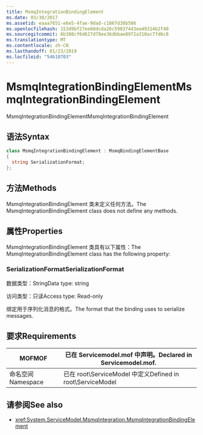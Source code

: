```yaml
---
title: MsmqIntegrationBindingElement
ms.date: 03/30/2017
ms.assetid: eaaa7651-e6e5-4fae-9dad-c1867d38b586
ms.openlocfilehash: 153d9bf27ee68dcda26c59837443ea49314b2f40
ms.sourcegitcommit: 6b308cf6d627d78ee36dbbae8972a310ac7fd6c8
ms.translationtype: MT
ms.contentlocale: zh-CN
ms.lasthandoff: 01/23/2019
ms.locfileid: "54610703"
---
```

# <a name="msmqintegrationbindingelement"></a><span data-ttu-id="deaae-102">MsmqIntegrationBindingElement</span><span class="sxs-lookup"><span data-stu-id="deaae-102">MsmqIntegrationBindingElement</span></span>
<span data-ttu-id="deaae-103">MsmqIntegrationBindingElement</span><span class="sxs-lookup"><span data-stu-id="deaae-103">MsmqIntegrationBindingElement</span></span>  
  
## <a name="syntax"></a><span data-ttu-id="deaae-104">语法</span><span class="sxs-lookup"><span data-stu-id="deaae-104">Syntax</span></span>  
  
```csharp  
class MsmqIntegrationBindingElement : MsmqBindingElementBase  
{  
  string SerializationFormat;  
};  
```  
  
## <a name="methods"></a><span data-ttu-id="deaae-105">方法</span><span class="sxs-lookup"><span data-stu-id="deaae-105">Methods</span></span>  
 <span data-ttu-id="deaae-106">MsmqIntegrationBindingElement 类未定义任何方法。</span><span class="sxs-lookup"><span data-stu-id="deaae-106">The MsmqIntegrationBindingElement class does not define any methods.</span></span>  
  
## <a name="properties"></a><span data-ttu-id="deaae-107">属性</span><span class="sxs-lookup"><span data-stu-id="deaae-107">Properties</span></span>  
 <span data-ttu-id="deaae-108">MsmqIntegrationBindingElement 类具有以下属性：</span><span class="sxs-lookup"><span data-stu-id="deaae-108">The MsmqIntegrationBindingElement class has the following property:</span></span>  
  
### <a name="serializationformat"></a><span data-ttu-id="deaae-109">SerializationFormat</span><span class="sxs-lookup"><span data-stu-id="deaae-109">SerializationFormat</span></span>  
 <span data-ttu-id="deaae-110">数据类型：String</span><span class="sxs-lookup"><span data-stu-id="deaae-110">Data type: string</span></span>  
  
 <span data-ttu-id="deaae-111">访问类型：只读</span><span class="sxs-lookup"><span data-stu-id="deaae-111">Access type: Read-only</span></span>  
  
 <span data-ttu-id="deaae-112">绑定用于序列化消息的格式。</span><span class="sxs-lookup"><span data-stu-id="deaae-112">The format that the binding uses to serialize messages.</span></span>  
  
## <a name="requirements"></a><span data-ttu-id="deaae-113">要求</span><span class="sxs-lookup"><span data-stu-id="deaae-113">Requirements</span></span>  
  
|<span data-ttu-id="deaae-114">MOF</span><span class="sxs-lookup"><span data-stu-id="deaae-114">MOF</span></span>|<span data-ttu-id="deaae-115">已在 Servicemodel.mof 中声明。</span><span class="sxs-lookup"><span data-stu-id="deaae-115">Declared in Servicemodel.mof.</span></span>|  
|---------|-----------------------------------|  
|<span data-ttu-id="deaae-116">命名空间</span><span class="sxs-lookup"><span data-stu-id="deaae-116">Namespace</span></span>|<span data-ttu-id="deaae-117">已在 root\ServiceModel 中定义</span><span class="sxs-lookup"><span data-stu-id="deaae-117">Defined in root\ServiceModel</span></span>|  
  
## <a name="see-also"></a><span data-ttu-id="deaae-118">请参阅</span><span class="sxs-lookup"><span data-stu-id="deaae-118">See also</span></span>
- <xref:System.ServiceModel.MsmqIntegration.MsmqIntegrationBindingElement>
